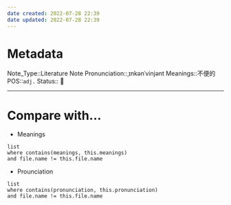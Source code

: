 ```yaml
---
date created: 2022-07-28 22:39
date updated: 2022-07-28 22:39
---
```


# Metadata

Note_Type::Literature Note
Pronunciation::ˌɪnkənˈvinjənt
Meanings::不便的
POS::`adj.`
Status:: 👶

---

# Compare with...

- Meanings

```dataview
list
where contains(meanings, this.meanings)
and file.name != this.file.name
```

- Prounciation

```dataview
list
where contains(pronunciation, this.pronunciation)
and file.name != this.file.name
```
